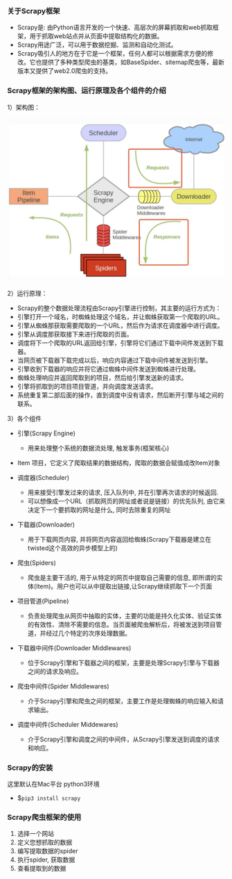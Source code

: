 ### 关于Scrapy框架

- Scrapy是: 由Python语言开发的一个快速、高层次的屏幕抓取和web抓取框架，用于抓取web站点并从页面中提取结构化的数据。
- Scrapy用途广泛，可以用于数据挖掘、监测和自动化测试。
- Scrapy吸引人的地方在于它是一个框架，任何人都可以根据需求方便的修改。它也提供了多种类型爬虫的基类，如BaseSpider、sitemap爬虫等，最新版本又提供了web2.0爬虫的支持。

### Scrapy框架的架构图、运行原理及各个组件的介绍

1）架构图：

<img width='600' src="./screenshot/scrapy.jpg">

2）运行原理：

- Scrapy的整个数据处理流程由Scrapy引擎进行控制，其主要的运行方式为：
- 引擎打开一个域名，时蜘蛛处理这个域名，并让蜘蛛获取第一个爬取的URL。
- 引擎从蜘蛛那获取需要爬取的一个URL，然后作为请求在调度器中进行调度。
- 引擎从调度那获取接下来进行爬取的页面。
- 调度将下一个爬取的URL返回给引擎，引擎将它们通过下载中间件发送到下载器。
- 当网页被下载器下载完成以后，响应内容通过下载中间件被发送到引擎。
- 引擎收到下载器的响应并将它通过蜘蛛中间件发送到蜘蛛进行处理。
- 蜘蛛处理响应并返回爬取到的项目，然后给引擎发送新的请求。
- 引擎将抓取到的项目项目管道，并向调度发送请求。
- 系统重复第二部后面的操作，直到调度中没有请求，然后断开引擎与域之间的联系。

3）各个组件

- 引擎(Scrapy Engine)
    * 用来处理整个系统的数据流处理, 触发事务(框架核心)

- Item 项目，它定义了爬取结果的数据结构，爬取的数据会赋值成改Item对象

- 调度器(Scheduler)
    * 用来接受引擎发过来的请求, 压入队列中, 并在引擎再次请求的时候返回.
    * 可以想像成一个URL（抓取网页的网址或者说是链接）的优先队列, 由它来决定下一个要抓取的网址是什么, 同时去除重复的网址

- 下载器(Downloader)
    * 用于下载网页内容, 并将网页内容返回给蜘蛛(Scrapy下载器是建立在twisted这个高效的异步模型上的)

- 爬虫(Spiders)
    * 爬虫是主要干活的, 用于从特定的网页中提取自己需要的信息, 即所谓的实体(Item)。用户也可以从中提取出链接,让Scrapy继续抓取下一个页面

- 项目管道(Pipeline)
    * 负责处理爬虫从网页中抽取的实体，主要的功能是持久化实体、验证实体的有效性、清除不需要的信息。当页面被爬虫解析后，将被发送到项目管道，并经过几个特定的次序处理数据。

- 下载器中间件(Downloader Middlewares)
    * 位于Scrapy引擎和下载器之间的框架，主要是处理Scrapy引擎与下载器之间的请求及响应。

- 爬虫中间件(Spider Middlewares)
    * 介于Scrapy引擎和爬虫之间的框架，主要工作是处理蜘蛛的响应输入和请求输出。

- 调度中间件(Scheduler Middewares)
    * 介于Scrapy引擎和调度之间的中间件，从Scrapy引擎发送到调度的请求和响应。

### Scrapy的安装

这里默认在Mac平台 python3环境

- $`pip3 install scrapy`

### Scrapy爬虫框架的使用

1. 选择一个网站
2. 定义您想抓取的数据
3. 编写提取数据的spider
4. 执行spider, 获取数据
5. 查看提取到的数据
